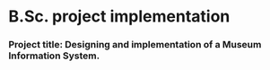 # B.Sc. project implementation

### Project title: Designing and implementation of a Museum Information System.
